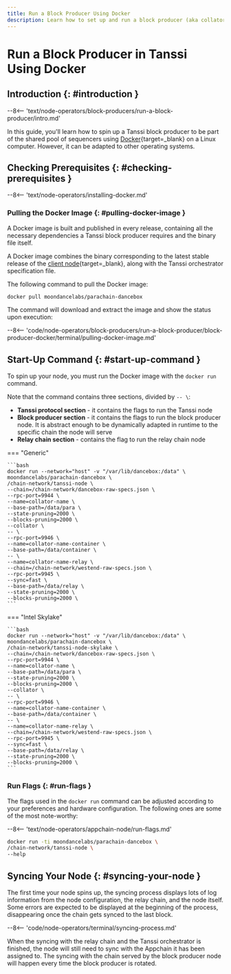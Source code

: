 ```yaml
---
title: Run a Block Producer Using Docker
description: Learn how to set up and run a block producer (aka collator or sequencer) for Tanssi Appchains using Docker to participate in the protocol and earn rewards.
---
```


# Run a Block Producer in Tanssi Using Docker

## Introduction {: #introduction }

--8<-- 'text/node-operators/block-producers/run-a-block-producer/intro.md'

In this guide, you'll learn how to spin up a Tanssi block producer to be part of the shared pool of sequencers using [Docker](https://www.docker.com/){target=\_blank} on a Linux computer. However, it can be adapted to other operating systems.

## Checking Prerequisites {: #checking-prerequisites }

--8<-- 'text/node-operators/installing-docker.md'

### Pulling the Docker Image {: #pulling-docker-image }

A Docker image is built and published in every release, containing all the necessary dependencies a Tanssi block producer requires and the binary file itself.

A Docker image combines the binary corresponding to the latest stable release of the [client node](/learn/framework/architecture/#architecture){target=\_blank}, along with the Tanssi orchestrator specification file.

The following command to pull the Docker image:

```bash
docker pull moondancelabs/parachain-dancebox
```

The command will download and extract the image and show the status upon execution:

--8<-- 'code/node-operators/block-producers/run-a-block-producer/block-producer-docker/terminal/pulling-docker-image.md'

## Start-Up Command {: #start-up-command }

To spin up your node, you must run the Docker image with the `docker run` command. 

Note that the command contains three sections, divided by `-- \`:

- **Tanssi protocol section** - it contains the flags to run the Tanssi node
- **Block producer section** - it contains the flags to run the block producer node. It is abstract enough to be dynamically adapted in runtime to the specific chain the node will serve
- **Relay chain section** - contains the flag to run the relay chain node

=== "Generic"

    ```bash
    docker run --network="host" -v "/var/lib/dancebox:/data" \
    moondancelabs/parachain-dancebox \
    /chain-network/tanssi-node \
    --chain=/chain-network/dancebox-raw-specs.json \
    --rpc-port=9944 \
    --name=collator-name \
    --base-path=/data/para \
    --state-pruning=2000 \
    --blocks-pruning=2000 \
    --collator \
    -- \
    --rpc-port=9946 \
    --name=collator-name-container \
    --base-path=/data/container \
    -- \
    --name=collator-name-relay \
    --chain=/chain-network/westend-raw-specs.json \
    --rpc-port=9945 \
    --sync=fast \
    --base-path=/data/relay \
    --state-pruning=2000 \
    --blocks-pruning=2000 \
    ```

=== "Intel Skylake"

    ```bash
    docker run --network="host" -v "/var/lib/dancebox:/data" \
    moondancelabs/parachain-dancebox \
    /chain-network/tanssi-node-skylake \
    --chain=/chain-network/dancebox-raw-specs.json \
    --rpc-port=9944 \
    --name=collator-name \
    --base-path=/data/para \
    --state-pruning=2000 \
    --blocks-pruning=2000 \
    --collator \
    -- \
    --rpc-port=9946 \
    --name=collator-name-container \
    --base-path=/data/container \
    -- \
    --name=collator-name-relay \
    --chain=/chain-network/westend-raw-specs.json \
    --rpc-port=9945 \
    --sync=fast \
    --base-path=/data/relay \
    --state-pruning=2000 \
    --blocks-pruning=2000 \
    ```

### Run Flags {: #run-flags }

The flags used in the `docker run` command can be adjusted according to your preferences and hardware configuration. The following ones are some of the most note-worthy:

--8<-- 'text/node-operators/appchain-node/run-flags.md'

```bash
docker run -ti moondancelabs/parachain-dancebox \
/chain-network/tanssi-node \
--help
```

## Syncing Your Node {: #syncing-your-node }

The first time your node spins up, the syncing process displays lots of log information from the node configuration, the relay chain, and the node itself. Some errors are expected to be displayed at the beginning of the process, disappearing once the chain gets synced to the last block.

--8<-- 'code/node-operators/terminal/syncing-process.md'

When the syncing with the relay chain and the Tanssi orchestrator is finished, the node will still need to sync with the Appchain it has been assigned to. The syncing with the chain served by the block producer node will happen every time the block producer is rotated.


